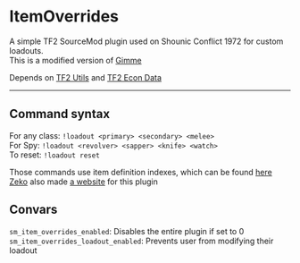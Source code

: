 # ItemOverrides
A simple TF2 SourceMod plugin used on Shounic Conflict 1972 for custom loadouts.  
This is a modified version of [Gimme](https://forums.alliedmods.net/showthread.php?t=335644)

Depends on [TF2 Utils](https://github.com/nosoop/SM-TFUtils/releases/) and [TF2 Econ Data](https://github.com/nosoop/SM-TFEconData)

---
## Command syntax
For any class: `!loadout <primary> <secondary> <melee>`  
For Spy: `!loadout <revolver> <sapper> <knife> <watch>`  
To reset: `!loadout reset`  

Those commands use item definition indexes, which can be found [here](https://wiki.alliedmods.net/Team_fortress_2_item_definition_indexes)  
[Zeko](https://github.com/ZekoTheFox) also made [a website](https://tfitem.pages.dev/) for this plugin

## Convars
`sm_item_overrides_enabled`: Disables the entire plugin if set to 0  
`sm_item_overrides_loadout_enabled`: Prevents user from modifying their loadout  
